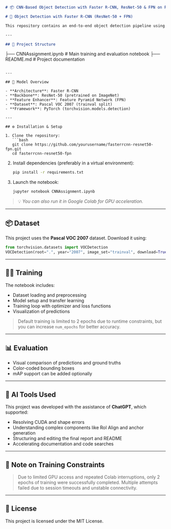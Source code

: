 ```markdown
# 📦 CNN-Based Object Detection with Faster R-CNN, ResNet-50 & FPN on Pascal VOC
```

```markdown
# 🚀 Object Detection with Faster R-CNN (ResNet-50 + FPN)

This repository contains an end-to-end object detection pipeline using **Faster R-CNN** with a **ResNet-50** backbone and **Feature Pyramid Network (FPN)** for multi-scale feature extraction. The model is trained on the **Pascal VOC 2007** dataset using PyTorch and Google Colab.

---

## 📁 Project Structure

```

├── CNNAssignment.ipynb       # Main training and evaluation notebook
├── README.md                 # Project documentation

````

---

## 🧠 Model Overview

- **Architecture**: Faster R-CNN
- **Backbone**: ResNet-50 (pretrained on ImageNet)
- **Feature Enhancer**: Feature Pyramid Network (FPN)
- **Dataset**: Pascal VOC 2007 (trainval split)
- **Framework**: PyTorch (torchvision.models.detection)

---

## ⚙️ Installation & Setup

1. Clone the repository:
   ```bash
   git clone https://github.com/yourusername/fasterrcnn-resnet50-fpn.git
   cd fasterrcnn-resnet50-fpn
````

2. Install dependencies (preferably in a virtual environment):

   ```bash
   pip install -r requirements.txt
   ```

3. Launch the notebook:

   ```bash
   jupyter notebook CNNAssignment.ipynb
   ```

> 💡 *You can also run it in Google Colab for GPU acceleration.*

---

## 📦 Dataset

This project uses the **Pascal VOC 2007** dataset. Download it using:

```python
from torchvision.datasets import VOCDetection
VOCDetection(root=".", year="2007", image_set="trainval", download=True)
```

---

## 🏋️‍♂️ Training

The notebook includes:

* Dataset loading and preprocessing
* Model setup and transfer learning
* Training loop with optimizer and loss functions
* Visualization of predictions

> Default training is limited to 2 epochs due to runtime constraints, but you can increase `num_epochs` for better accuracy.

---

## 📊 Evaluation

* Visual comparison of predictions and ground truths
* Color-coded bounding boxes
* mAP support can be added optionally

---

## 🤖 AI Tools Used

This project was developed with the assistance of **ChatGPT**, which supported:

* Resolving CUDA and shape errors
* Understanding complex components like RoI Align and anchor generation
* Structuring and editing the final report and README
* Accelerating documentation and code searches

---

## 📌 Note on Training Constraints

> Due to limited GPU access and repeated Colab interruptions, only 2 epochs of training were successfully completed. Multiple attempts failed due to session timeouts and unstable connectivity.

---


## 📄 License

This project is licensed under the MIT License.
